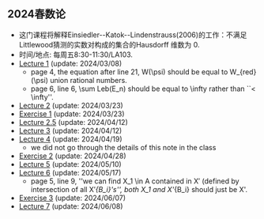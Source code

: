 ##  2024春数论

 - 这门课程将解释Einsiedler--Katok--Lindenstrauss(2006)的工作：不满足Littlewood猜测的实数对构成的集合的Hausdorff 维数为 0.
 - 时间/地点: 每周五8:30-11:30/LA103.
 - [Lecture 1](https://runlinzhang.github.io/2024SP_Lecture_1.pdf?raw=true) (update: 2024/03/08)
   - page 4, the equation after line 21, W(\psi) should be equal to W_{red}(\psi) union rational numbers.
   - page 6, line 6, \sum Leb(E_n) should be equal to \infty rather than ``< \infty''.
 - [Lecture 2](https://runlinzhang.github.io/2024SP_Lecture_2_0323.pdf?raw=true) (update: 2024/03/23)
 - [Exercise 1](https://runlinzhang.github.io/2024SP_Exercise_1_0323.pdf?raw=true) (update: 2024/03/23)
 - [Lecture 2.5](https://runlinzhang.github.io/2024SP_Lecture_2.5_0412.pdf?raw=true) (update: 2024/04/12)
 - [Lecture 3](https://runlinzhang.github.io/2024SP_Lecture_3_0412.pdf?raw=true) (update: 2024/04/12)
 - [Lecture 4](https://runlinzhang.github.io/2024SP_Lecture_4_0419.pdf?raw=true) (update: 2024/04/19)
     - we did not go through the details of this note in the class
 - [Exercise 2](https://runlinzhang.github.io/2024SP_Exercise_2_0428.pdf?raw=true) (update: 2024/04/28)
 - [Lecture 5](https://runlinzhang.github.io/2024SP_Lecture_5_0510.pdf?raw=true) (update: 2024/05/10)
 - [Lecture 6](https://runlinzhang.github.io/2024SP_Lecture_6_0517.pdf?raw=true) (update: 2024/05/17)
   - page 5, line 9, ''we can find X_1 \in A contained in X′ (defined by intersection of all X′_{B_i}'s'', both X_1 and X'_{B_i} should just be X'.
 - [Exercise 3](https://runlinzhang.github.io/2024SP_Exercise_3_0607.pdf?raw=true) (update: 2024/06/07)
 - [Lecture 7](https://runlinzhang.github.io/2024SP_Lecture_7_0608.pdf?raw=true) (update: 2024/06/08)

